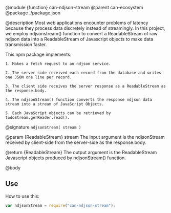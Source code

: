 @module {function} can-ndjson-stream
@parent can-ecosystem
@package ./package.json

@description Most web applications encounter problems of latency because they process data discretely instead of streamingly. In this project, we employ ndjsonstream() function to convert a ReadableStream of raw ndjson data into a ReadableStream of Javascript objects to make data transmission faster.


This npm package implements:

	1. Makes a fetch request to an ndjson service.

	2. The server side received each record from the database and writes one JSON one line per record.

	3. The client side receives the server response as a ReadableStream as the response.body.

	4. The ndjsonStream() function converts the response ndjson data stream into a stream of JavaScript Objects.

	5. Each JavaScript objects can be retrieved by todoStream.gerReader.read().

@signature `ndjsonStream( stream )`

  @param {ReadableStream<Byte>} stream The input argument is the ndjsonStream received by client-side from the server-side as the response.body.

  @return {ReadableStream<Object>} The output argument is the ReadableStream Javascript objects produced by ndjsonStream() function.

@body

## Use

How to use this:

```js
var ndjsonStream = require("can-ndjson-stream");

```


